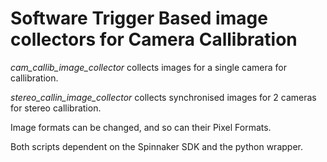# Software Trigger Based image collectors for Camera Callibration

*cam_callib_image_collector* collects images for a single camera for callibration.

*stereo_callin_image_collector* collects synchronised images for 2 cameras for stereo callibration.

Image formats can be changed, and so can their Pixel Formats.

Both scripts dependent on the Spinnaker SDK and the python wrapper.
